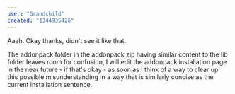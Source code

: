 ```yaml
---
user: "Grandchild"
created: "1344935426"
---
```


Aaah. Okay thanks, didn't see it like that.

The addonpack folder in the addonpack zip having similar content to the lib folder leaves room for confusion, I will edit the addonpack installation page in the near future - if that's okay - as soon as I think of a way to clear up this possible misunderstanding in a way that is similarly concise as the current installation sentence.
